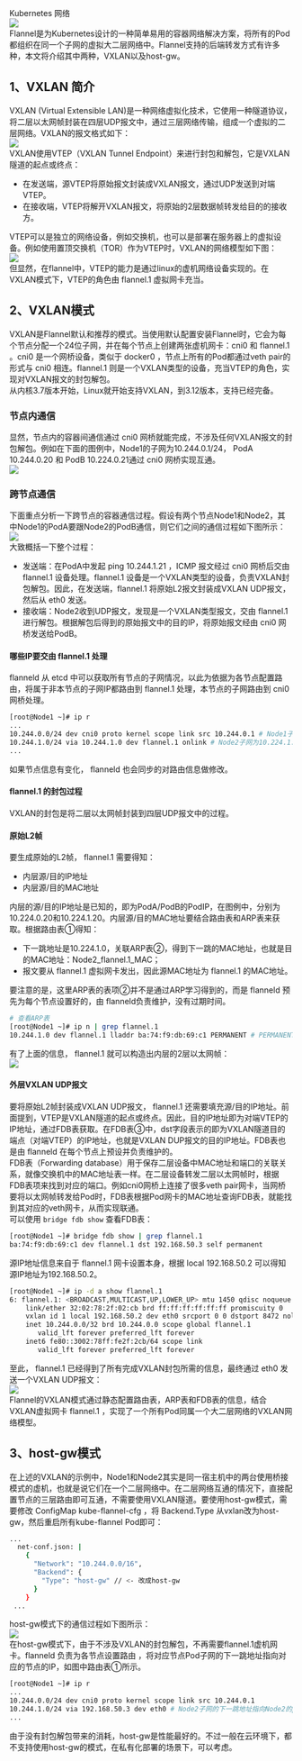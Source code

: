 Kubernetes 网络<br />![](https://cdn.nlark.com/yuque/0/2021/webp/396745/1640098275726-8b24cb1d-1045-49ea-aeea-4864371b0c22.webp#clientId=ucbb36458-73e2-4&from=paste&id=u47f9c5aa&originHeight=607&originWidth=1080&originalType=url&ratio=1&rotation=0&showTitle=false&status=done&style=none&taskId=u68e0cc04-ce98-408f-b7a7-b66c7596ffa&title=)<br />Flannel是为Kubernetes设计的一种简单易用的容器网络解决方案，将所有的Pod都组织在同一个子网的虚拟大二层网络中。Flannel支持的后端转发方式有许多种，本文将介绍其中两种，VXLAN以及host-gw。
<a name="fTsav"></a>
## 1、VXLAN 简介 
VXLAN (Virtual Extensible LAN)是一种网络虚拟化技术，它使用一种隧道协议，将二层以太网帧封装在四层UDP报文中，通过三层网络传输，组成一个虚拟的二层网络。VXLAN的报文格式如下：<br />![](https://cdn.nlark.com/yuque/0/2021/webp/396745/1640098275954-865e5509-3730-4a98-87ad-892fecd6299c.webp#clientId=ucbb36458-73e2-4&from=paste&id=u3e9623d7&originHeight=172&originWidth=696&originalType=url&ratio=1&rotation=0&showTitle=false&status=done&style=shadow&taskId=uf10c59d8-58e2-47c3-a229-d03ed592024&title=)<br />VXLAN使用VTEP（VXLAN Tunnel Endpoint）来进行封包和解包，它是VXLAN隧道的起点或终点：

- 在发送端，源VTEP将原始报文封装成VXLAN报文，通过UDP发送到对端VTEP。
- 在接收端，VTEP将解开VXLAN报文，将原始的2层数据帧转发给目的的接收方。

VTEP可以是独立的网络设备，例如交换机，也可以是部署在服务器上的虚拟设备。例如使用置顶交换机（TOR）作为VTEP时，VXLAN的网络模型如下图：<br />![](https://cdn.nlark.com/yuque/0/2021/webp/396745/1640098276096-c08d72bf-ffb3-418e-90cb-ba38f08e2b4a.webp#clientId=ucbb36458-73e2-4&from=paste&id=ua93934e5&originHeight=309&originWidth=824&originalType=url&ratio=1&rotation=0&showTitle=false&status=done&style=shadow&taskId=u3a52191c-60e2-4883-ae7d-c8d3289d45a&title=)<br />但显然，在flannel中，VTEP的能力是通过linux的虚机网络设备实现的。在VXLAN模式下，VTEP的角色由 flannel.1 虚拟网卡充当。
<a name="bMIoO"></a>
## 2、VXLAN模式 
VXLAN是Flannel默认和推荐的模式。当使用默认配置安装Flannel时，它会为每个节点分配一个24位子网，并在每个节点上创建两张虚机网卡：cni0 和 flannel.1 。cni0 是一个网桥设备，类似于 docker0 ，节点上所有的Pod都通过veth pair的形式与 cni0 相连。flannel.1 则是一个VXLAN类型的设备，充当VTEP的角色，实现对VXLAN报文的封包解包。<br />从内核3.7版本开始，Linux就开始支持VXLAN，到3.12版本，支持已经完备。
<a name="lVt7u"></a>
### 节点内通信
显然，节点内的容器间通信通过 cni0 网桥就能完成，不涉及任何VXLAN报文的封包解包。例如在下面的图例中，Node1的子网为10.244.0.1/24， PodA 10.244.0.20 和 PodB 10.224.0.21通过 cni0 网桥实现互通。<br />![](https://cdn.nlark.com/yuque/0/2021/webp/396745/1640098275742-d4264fa3-4ca0-4d61-a012-bc824504f443.webp#clientId=ucbb36458-73e2-4&from=paste&id=u00a10d39&originHeight=346&originWidth=400&originalType=url&ratio=1&rotation=0&showTitle=false&status=done&style=shadow&taskId=u530c4137-ee3a-4f3c-b872-e97cfbb7eb5&title=)
<a name="k0Fw8"></a>
### 跨节点通信
下面重点分析一下跨节点的容器通信过程。假设有两个节点Node1和Node2，其中Node1的PodA要跟Node2的PodB通信，则它们之间的通信过程如下图所示：<br />![](https://cdn.nlark.com/yuque/0/2021/webp/396745/1640098275816-af7a5684-e18f-4996-ae2e-2bc226ac6ea6.webp#clientId=ucbb36458-73e2-4&from=paste&id=u2ff6925e&originHeight=774&originWidth=659&originalType=url&ratio=1&rotation=0&showTitle=false&status=done&style=shadow&taskId=uedaf2744-dce5-4576-94c9-8f5f1ccf111&title=)<br />大致概括一下整个过程：

- 发送端：在PodA中发起 ping 10.244.1.21 ，ICMP 报文经过 cni0 网桥后交由 flannel.1 设备处理。flannel.1 设备是一个VXLAN类型的设备，负责VXLAN封包解包。因此，在发送端，flannel.1 将原始L2报文封装成VXLAN UDP报文，然后从 eth0 发送。
- 接收端：Node2收到UDP报文，发现是一个VXLAN类型报文，交由 flannel.1 进行解包。根据解包后得到的原始报文中的目的IP，将原始报文经由 cni0 网桥发送给PodB。
<a name="Ddgpm"></a>
#### 哪些IP要交由 flannel.1 处理
flanneld 从 etcd 中可以获取所有节点的子网情况，以此为依据为各节点配置路由，将属于非本节点的子网IP都路由到 flannel.1 处理，本节点的子网路由到 cni0 网桥处理。
```bash
[root@Node1 ~]# ip r
...
10.244.0.0/24 dev cni0 proto kernel scope link src 10.244.0.1 # Node1子网为10.224.0.0/24， 本机PodIP都交由cni0处理
10.244.1.0/24 via 10.244.1.0 dev flannel.1 onlink # Node2子网为10.224.1.0/24，Node2的PodID都交由flannel.1处理
...
```
如果节点信息有变化， flanneld 也会同步的对路由信息做修改。
<a name="yqfpU"></a>
#### flannel.1 的封包过程
VXLAN的封包是将二层以太网帧封装到四层UDP报文中的过程。
<a name="QgdpD"></a>
#### 原始L2帧
要生成原始的L2帧， flannel.1 需要得知：

- 内层源/目的IP地址
- 内层源/目的MAC地址

内层的源/目的IP地址是已知的，即为PodA/PodB的PodIP，在图例中，分别为10.224.0.20和10.224.1.20。内层源/目的MAC地址要结合路由表和ARP表来获取。根据路由表①得知：

- 下一跳地址是10.224.1.0，关联ARP表②，得到下一跳的MAC地址，也就是目的MAC地址：Node2_flannel.1_MAC；
- 报文要从 flannel.1 虚拟网卡发出，因此源MAC地址为 flannel.1 的MAC地址。

要注意的是，这里ARP表的表项②并不是通过ARP学习得到的，而是 flanneld 预先为每个节点设置好的，由 flanneld负责维护，没有过期时间。
```bash
# 查看ARP表
[root@Node1 ~]# ip n | grep flannel.1
10.244.1.0 dev flannel.1 lladdr ba:74:f9:db:69:c1 PERMANENT # PERMANENT 表示永不过期
```
有了上面的信息， flannel.1 就可以构造出内层的2层以太网帧：<br />![](https://cdn.nlark.com/yuque/0/2021/webp/396745/1640098276200-ba74c7a7-90b1-4719-a2ee-5651323c3143.webp#clientId=ucbb36458-73e2-4&from=paste&id=u177e60ae&originHeight=84&originWidth=545&originalType=url&ratio=1&rotation=0&showTitle=false&status=done&style=shadow&taskId=ue16a1dba-5b34-495e-af0d-f58297329c6&title=)
<a name="JDcBu"></a>
#### 外层VXLAN UDP报文
要将原始L2帧封装成VXLAN UDP报文， flannel.1 还需要填充源/目的IP地址。前面提到，VTEP是VXLAN隧道的起点或终点。因此，目的IP地址即为对端VTEP的IP地址，通过FDB表获取。在FDB表③中，dst字段表示的即为VXLAN隧道目的端点（对端VTEP）的IP地址，也就是VXLAN DUP报文的目的IP地址。FDB表也是由 flanneld 在每个节点上预设并负责维护的。<br />FDB表（Forwarding database）用于保存二层设备中MAC地址和端口的关联关系，就像交换机中的MAC地址表一样。在二层设备转发二层以太网帧时，根据FDB表项来找到对应的端口。例如cni0网桥上连接了很多veth pair网卡，当网桥要将以太网帧转发给Pod时，FDB表根据Pod网卡的MAC地址查询FDB表，就能找到其对应的veth网卡，从而实现联通。<br />可以使用 `bridge fdb show` 查看FDB表：
```bash
[root@Node1 ~]# bridge fdb show | grep flannel.1
ba:74:f9:db:69:c1 dev flannel.1 dst 192.168.50.3 self permanent
```
源IP地址信息来自于 flannel.1 网卡设置本身，根据 local 192.168.50.2 可以得知源IP地址为192.168.50.2。
```bash
[root@Node1 ~]# ip -d a show flannel.1
6: flannel.1: <BROADCAST,MULTICAST,UP,LOWER_UP> mtu 1450 qdisc noqueue state UNKNOWN group default
    link/ether 32:02:78:2f:02:cb brd ff:ff:ff:ff:ff:ff promiscuity 0
    vxlan id 1 local 192.168.50.2 dev eth0 srcport 0 0 dstport 8472 nolearning ageing 300 noudpcsum noudp6zerocsumtx noudp6zerocsumrx numtxqueues 1 numrxqueues 1 gso_max_size 65536 gso_max_segs 65535
    inet 10.244.0.0/32 brd 10.244.0.0 scope global flannel.1
       valid_lft forever preferred_lft forever
    inet6 fe80::3002:78ff:fe2f:2cb/64 scope link
       valid_lft forever preferred_lft forever
```
至此， flannel.1 已经得到了所有完成VXLAN封包所需的信息，最终通过 eth0 发送一个VXLAN UDP报文：<br />![](https://cdn.nlark.com/yuque/0/2021/webp/396745/1640098276253-b4982404-1e9a-4f19-87f8-91e212215dfd.webp#clientId=ucbb36458-73e2-4&from=paste&id=u29dcab4b&originHeight=162&originWidth=547&originalType=url&ratio=1&rotation=0&showTitle=false&status=done&style=shadow&taskId=u4dfa6dee-8303-422d-aad8-40551ea10bf&title=)<br />Flannel的VXLAN模式通过静态配置路由表，ARP表和FDB表的信息，结合VXLAN虚拟网卡 flannel.1 ，实现了一个所有Pod同属一个大二层网络的VXLAN网络模型。
<a name="jGsO6"></a>
## 3、host-gw模式 
在上述的VXLAN的示例中，Node1和Node2其实是同一宿主机中的两台使用桥接模式的虚机，也就是说它们在一个二层网络中。在二层网络互通的情况下，直接配置节点的三层路由即可互通，不需要使用VXLAN隧道。要使用host-gw模式，需要修改 ConfigMap kube-flannel-cfg ，将 Backend.Type 从vxlan改为host-gw，然后重启所有kube-flannel Pod即可：
```bash
...
  net-conf.json: |
    {
      "Network": "10.244.0.0/16",
      "Backend": {
        "Type": "host-gw" // <- 改成host-gw
      }
    }
 ...
```
host-gw模式下的通信过程如下图所示：<br />![](https://cdn.nlark.com/yuque/0/2021/webp/396745/1640098276537-e2f511ae-4c11-4e5f-bd4c-1da90deb74de.webp#clientId=ucbb36458-73e2-4&from=paste&id=uf09a699f&originHeight=445&originWidth=669&originalType=url&ratio=1&rotation=0&showTitle=false&status=done&style=shadow&taskId=ude164c30-eae3-4390-9bdf-731fe91662b&title=)<br />在host-gw模式下，由于不涉及VXLAN的封包解包，不再需要flannel.1虚机网卡。flanneld 负责为各节点设置路由 ，将对应节点Pod子网的下一跳地址指向对应的节点的IP，如图中路由表①所示。
```bash
[root@Node1 ~]# ip r
...
10.244.0.0/24 dev cni0 proto kernel scope link src 10.244.0.1
10.244.1.0/24 via 192.168.50.3 dev eth0 # Node2子网的下一跳地址指向Node2的public ip。
...
```
由于没有封包解包带来的消耗，host-gw是性能最好的。不过一般在云环境下，都不支持使用host-gw的模式，在私有化部署的场景下，可以考虑。
